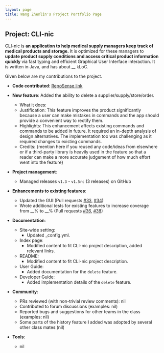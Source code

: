 ```yaml
---
layout: page
title: Wang Zhenlin's Project Portfolio Page
---
```


## Project: CLI-nic

CLI-nic is **an application to help medical supply managers keep track of medical products and storage.** It is optimized
for these managers to **update product supply conditions and access critical product information quickly** via fast typing
and efficient Graphical User Interface interaction.
It is written in Java, and has about __ kLoC.

Given below are my contributions to the project.

* **Code contributed**: [RepoSense link]()

* **New feature**: Added the ability to delete a supplier/supply/store/order.
  * What it does:
  * Justification: This feature improves the product significantly because a user can make mistakes in commands and the app should provide a convenient way to rectify them.
  * Highlights: This enhancement affects existing commands and commands to be added in future. It required an in-depth analysis of design alternatives. The implementation too was challenging as it required changes to existing commands.
  * Credits: {mention here if you reused any code/ideas from elsewhere or if a third-party library is heavily used in the feature so that a reader can make a more accurate judgement of how much effort went into the feature}

* **Project management**:
  * Managed releases `v1.3` - `v1.5rc` (3 releases) on GitHub

* **Enhancements to existing features**:
  * Updated the GUI (Pull requests [\#33](), [\#34]())
  * Wrote additional tests for existing features to increase coverage from __% to __% (Pull requests [\#36](), [\#38]())

* **Documentation**:
  * Site-wide setting:
    * Updated _config.yml.
  * Index page:
    * Modified content to fit CLI-nic project description, added relevant links.
  * README:
    * Modified content to fit CLI-nic project description.
  * User Guide:
    * Added documentation for the `delete` feature.
  * Developer Guide:
    * Added implementation details of the `delete` feature.

* **Community**:
  * PRs reviewed (with non-trivial review comments): nil
  * Contributed to forum discussions (examples: nil)
  * Reported bugs and suggestions for other teams in the class (examples: nil)
  * Some parts of the history feature I added was adopted by several other class mates (nil)

* **Tools**:
  * nil
